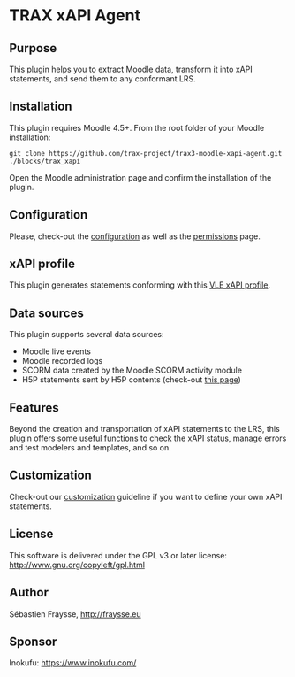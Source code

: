 # TRAX xAPI Agent

## Purpose

This plugin helps you to extract Moodle data, transform it into xAPI statements, and send them to any conformant LRS.

## Installation

This plugin requires Moodle 4.5+. From the root folder of your Moodle installation:

```shell
git clone https://github.com/trax-project/trax3-moodle-xapi-agent.git ./blocks/trax_xapi
```

Open the Moodle administration page and confirm the installation of the plugin.

## Configuration

Please, check-out the [configuration](./docs/configuration.md) as well as the [permissions](./docs/permissions.md) page.

## xAPI profile

This plugin generates statements conforming with this [VLE xAPI profile](./docs/xapi-profile.md).

## Data sources

This plugin supports several data sources:

- Moodle live events
- Moodle recorded logs
- SCORM data created by the Moodle SCORM activity module
- H5P statements sent by H5P contents (check-out [this page](./docs/h5p.md))

## Features

Beyond the creation and transportation of xAPI statements to the LRS, this plugin offers some [useful functions](./docs/features.md)
to check the xAPI status, manage errors and test modelers and templates, and so on. 

## Customization

Check-out our [customization](./docs/customization.md) guideline if you want to define your own xAPI statements. 

## License

This software is delivered under the GPL v3 or later license: http://www.gnu.org/copyleft/gpl.html 

## Author

Sébastien Fraysse, http://fraysse.eu

## Sponsor

Inokufu: https://www.inokufu.com/


